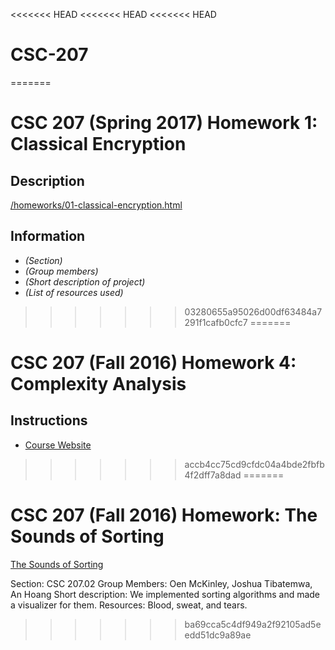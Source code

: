 <<<<<<< HEAD
<<<<<<< HEAD
<<<<<<< HEAD
# CSC-207
=======
# CSC 207 (Spring 2017) Homework 1: Classical Encryption

## Description

[/homeworks/01-classical-encryption.html](http://www.cs.grinnell.edu/~osera/courses/csc207/17sp/homeworks/01-classical-encryption.html)

## Information

* *(Section)*
* *(Group members)*
* *(Short description of project)*
* *(List of resources used)*
>>>>>>> 03280655a95026d00df63484a7291f1cafb0cfc7
=======
# CSC 207 (Fall 2016) Homework 4: Complexity Analysis

## Instructions

* [Course Website](http://www.cs.grinnell.edu/~osera/courses/csc207/16fa/homeworks/04-exercises-in-complexity.html)
>>>>>>> accb4cc75cd9cfdc04a4bde2fbfb4f2dff7a8dad
=======
# CSC 207 (Fall 2016) Homework: The Sounds of Sorting

[The Sounds of Sorting](http://www.cs.grinnell.edu/~osera/courses/csc207/17sp/homeworks/the-sounds-of-sorting.html)

Section: CSC 207.02
Group Members: Oen McKinley, Joshua Tibatemwa, An Hoang
Short description: We implemented sorting algorithms and made a visualizer for them.
Resources: Blood, sweat, and tears.
>>>>>>> ba69cca5c4df949a2f92105ad5eedd51dc9a89ae

